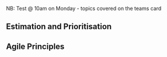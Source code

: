 NB: Test @ 10am on Monday - topics covered on the teams card
## Estimation and Prioritisation 


## Agile Principles

